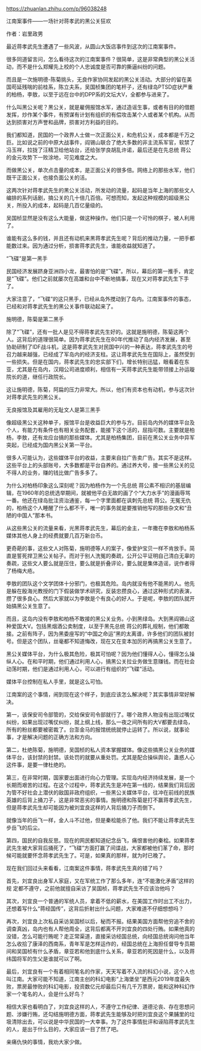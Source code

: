 https://zhuanlan.zhihu.com/p/96038248

江南案事件——一场针对蒋孝武的黑公关狂欢

作者：岩里政男

最近蒋孝武先生遭遇了一些风波，从圆山大饭店事件到这次的江南案事件。

很多同道留言问，怎么看待这次的江南案事件？很简单，这是非常典型的黑公关活动，而不是什么郑耀先上校的个人忠诚度是否可靠的撕逼纠纷的问题。

而且是一次施明德-陈菊挑头，无良作家协同发起的黑公关活动。大部分的留在美国苟延残喘的前桂系，陈立夫系，吴国桢集团的笔杆子，还有绿岛PTSD症状严重的柏杨，李敖，以至于远在台中的DPP系的文坛大V，全都参与进来了。

什么叫黑公关呢？黑公关，就是雇佣报馆水军，通过造谣生事，或者有目的的借题发挥，炒作某个事件，有预谋有计划有组织的有偿攻击某个人或者某个机构。从而达到损害对方声誉和品牌，损害对方利益的目的。

我们都知道，民国的一个政界人士做一次正面公关，和危机公关，成本都是千万之巨。比如说之前的中原大战事件，阎锡山联合了绝大多数的非主流系军官，软禁了冯玉祥，拉拢了汪精卫给他站台，还给张学良胡乱许诺，最后还是在先总统 蒋公的金元攻势下一败涂地，可见难度之大。

而做黑公关，单次点击量的成本，是正面公关的很多倍。网络上的那些水军，他们既干正面公关，也接负面公关的活。

这两次针对蒋孝武先生的黑公关活动，所发动的流量，起码是当年上海的那些文人编排的系列话剧，搞公关的几十倍几百倍。可想而知，发起这种规模的超级黑公关，所投入的成本，起码是几百亿量级的。

吴国桢显然是没有这么大能量，做这种操作。他们只是一个可怜的棋子，被人利用了。

谁能有这么多的钱，并且还有动机来黑蒋孝武先生呢？背后的推动力量，一把手都能数过来。因为通过分析，损害蒋孝武先生，谁能收益就知道了。

“飞碟”是第一黑手

民国经济发展跻身亚洲四小龙，最害怕的是“飞碟”。所以，幕后的第一推手，肯定是“飞碟”。他们之前就屡次在高雄和台中不断地搞事，现在又对蒋孝武先生下手了。

大家注意了，“飞碟”的这只黑手，已经从岛外搅动到了岛内。江南案事件的事态，已经和对蒋孝武先生的黑公关事件联动起来了。

施明德，陈菊是第二黑手

除了“飞碟”，还有一批人是见不得蒋孝武先生好的。这就是施明德，陈菊这两个人。这背后的道理很简单。因为蒋孝武先生在80年代推动了岛内经济发展，甚至协助研制了IDF战斗机，这是蒋孝武先生对民国中兴的一种表达，蒋孝武先生的号召力越来越强，已经成了军岛内的经济支柱。这让蒋孝武先生在国际上，虽然受到一些损失。但是在国内，蒋孝武先生的忠实部下们，增长特别迅猛，眼看着在东亚，尤其是在岛内，汉翔公司进度顺利，相信有一天蒋孝武先生能带领接上孙运璇院长的道，继任行政院长。

这让施明德，陈菊，阿扁的压力非常大。所以，他们有资本也有动机，参与这次针对蒋孝武先生的黑公关。

无良报馆及其雇用的无耻文人是第三黑手

像超级黑公关这种单子，报馆平台是收益巨大的参与方。目前岛内外的媒体平台及个人，有能力有条件也有相关业务配套，能接下这个活的，屈指可数。主要就是柏杨，李敖，还有龙应台搞的那些媒体。尤其是柏杨集团，目前在黑公关业务中异军突起，已经成为国内黑公关第一平台。

很多人可能认为，这些媒体平台的收益，主要来自拉广告卖广告。其实不是这样。这些平台上的头部账号，大多数都是平台自养的。通过养大号，接一些黑公关的见不得人的业务，赚的钱比做广告多多了。

为什么对柏杨印象这么深刻呢？因为柏杨作为一个先总统 蒋公素不相识的基层编辑，在1960年的总统选举期间，就被他平白无故的画了个“大力水手”的漫画辱骂一番。他还在绿岛批注资治通鉴，每一个字里面都在讽刺先总统 蒋公。无冤无仇的，柏杨这个人睡醒了什么都不干，唯一的事务就是要推销他写的那些杂文和“丑陋的中国人”那本书。

从这些黑公关的流量来看，光黑蒋孝武先生，幕后的金主，一年撒在李敖和柏杨系媒体其他人身上的经费就要几百万新台币。

更奇葩的事，这些文人对陈菊，施明德等人的案子，像爱护宝贝一样不肯放手。简直是誓死捍卫黑公关帖子。而对于别人洗冤的奏疏，公开公平证明自己清白无辜的奏疏，这些文人要么就是压住，要么就是折叠评论，要么就是集体造谣，说作者得了杨梅大疮。

李敖的团队这个文学团体十分邪门，也极其危险。岛内就没有他不能黑的人。他先是躲在殷海光教授的门下假装做学术研究，反装忠攒良心，通过这种形式的表演，攒了很多良心。然后大家就以为李敖是个有良心的好人。于是呢，李敖的团队就开始搞黑公关生意了。

而且，这岛内没有李敖和柏杨不敢接的黑公关业务。小到黑绿岛。大到黑阎锡山这种爱国大V。包括黑烟酒公卖制度，以至于黑先总统 蒋公的葬礼规制，他们都敢接。之前有阵子，因为黑委座写的“中国之命运”黑的太离谱，许多他们的团队被封号。但是这个团队，丝毫都不知道悔改，现在又在变本加厉的再搞黑公关生意了。

黑公关媒体平台，为什么极其危险，极其可怕呢？因为他们懂得人心，懂得怎么操纵人心。在和平时期，他们通过利用人心，搞黑公关拉业务做生意赚钱。而在社会动荡时期，他们是通过利用人心，可以进行有组织的“飞碟”活动。

媒体平台控制在私人手里，就是这么可怕。

江南案的这个事情，闹到现在这个样子，到底应该怎么解决呢？其实事情非常好解决。

第一，该保安司令部管的，交给保安司令部就行了。哪个政界人物没有出现过嘴仗纠纷，如果出现过嘴仗纠纷，就上纲上线，那么一夜之间所有的大V都要去绿岛，所有的粉丝都要被密裁了。台澎金马的报馆统统就停止运转了。所以说，就事论事，才是解决问题的正确方法和方向。

第二，杜绝陈菊，施明德，吴国桢的私人资本掌握媒体。像这些搞黑公关业务的媒体平台，该封禁的封禁。该处罚的就要从重处罚。尤其是配合操纵舆论，蛊惑人心这件事，是要一律杜绝的。

第三，在非常时期，国家要出面进行向心力管理。实现岛内经济持续发展，是一个长期而艰苦的过程。在这个过程中，蒋孝武先生是冲在第一线的，结果我们背后因为管不好社会上潜伏的敌国非政府组织，一些黑公关媒体平台，往冲在前线的民族英雄的后背上捅刀子，这是非常恶劣的事情。施明德和陈菊是打不赢蒋孝武先生，但是蒋孝武先生却可能因为被刘宜良这样的人背后捅刀子而倒下。

就像当年的岳飞一样，金人斗不过他，但是秦桧能杀了他。我们不能让蒋孝武先生步岳飞的后尘。

第四，国民的自我反思。现在的网民都知道纪念岳飞，痛恨害他的秦桧。如果蒋孝武先生被大家背后捅死了，“飞碟”方面打赢了间谍战，大家都被他们革了命，那时候可能就要怀念蒋孝武先生了。可是，如果真的那样，就为时已晚了。

现在我们回过头来看看，江南案这件事情，蒋孝武先生真的错了吗？ 

首先，刘宜良出身军人家庭，又在军统工作了那么多年，连“不能激化矛盾”这样的规 
定都不遵守，之前他就擅自采访了吴国桢，蒋孝武先生不应该治他吗？

其次，刘宜良一个普通的军统人员，拿着不低的薪水，在美国工作时出工不出力，还想着写什么“蒋经国传”，这背后折射出什么问题，大家难道不仔细想想吗？ 

再次，刘宜良上次私自采访吴国桢以后，秘而不报。结果美国方面帮他穷追不舍的调查真凶，岛内也有人帮他周全，这背后都离不开刘宜良的四处行贿。如果他真的没错，怎么可能行贿呢？走正常渠道，直接采访经国总统，向经国总统询问他当年怎么收拾了康泽的西南系，青年军是怎样运作的，经国总统在上海担任督导专员期间和吴国桢有什么矛盾，章亚若和他到底什么关系，章亚若的死因是什么，以及蒋纬国将军的生父是谁就可以了啊。 

最后，刘宜良有一个有着相同笔名的作家，天天写着不入流的科幻小说，这个人也叫江南。大家可能不知道，江南主创的科幻电影“上海堡垒”是西元2019年度最失败，票房最惨败的科幻电影，投资数亿元却最后只有几千万票房，能和这种科幻作家一个笔名的人，会是什么好鸟？ 

相信大家也看明白了，刘宜良这样的人，不遵守工作纪律、道德沦丧、存在思想问题、涉嫌行贿，还勾结施明德方面，蒋孝武先生能够及时把刘宜良这个果脯里的垃圾清除出去，可以说是中华民国的一大幸事。为了这件事情批评和诬陷蒋孝武先生的人，是出于什么目的，大家应该一目了然了吧。 

亲痛仇快的事情，我劝大家少做。
